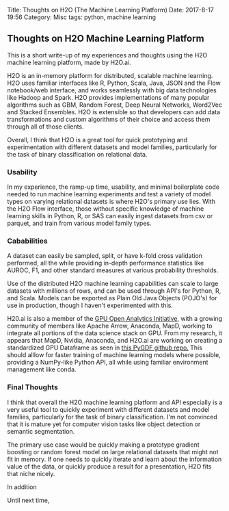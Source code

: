Title: Thoughts on H2O (The Machine Learning Platform)
Date: 2017-8-17 19:56
Category: Misc
tags: python, machine learning

## Thoughts on H2O Machine Learning Platform

This is a short write-up of my  experiences and thoughts using the H2O machine learning platform, 
made by H2O.ai. 

H2O is an in-memory platform for distributed, scalable machine learning. H2O uses familiar interfaces like R, Python, Scala, Java, JSON and the Flow 
notebook/web interface, and works seamlessly with big data technologies like Hadoop and Spark. H2O provides implementations of many popular algorithms such as GBM, Random Forest, 
Deep Neural Networks, Word2Vec and Stacked Ensembles.  H2O is extensible so that developers can add data transformations and custom algorithms of their choice and access them through all of those clients.  

Overall, I think that H2O is a great tool for quick prototyping and 
experimentation with different datasets and model families, particularly for the task of binary classification on relational data. 

### Usability
In my experience, the ramp-up time, usability, and minimal boilerplate code needed to run
machine learning experiments and test a variety of model types on varying relational datasets is where H2O's primary use lies. 
With the H2O Flow interface, those without specific knowledge of machine learning 
skills in Python, R, or SAS can easily ingest datasets from csv or parquet, and train from various model family types. 

### Cababilities
A dataset can easily be sampled, split, 
or have k-fold cross validation performed, all the while providing in-depth performance statistics like AUROC, F1, and other standard measures at various 
probability thresholds. 

Use of the distributed H2O machine learning capabilities can scale to large datasets with millions of rows, and can be used through API's for Python, R, and Scala. 
Models can be exported as Plain Old Java Objects (POJO's) for use in production, though I haven't experimented with this. 

H20.ai is also a member of the [GPU Open Analytics Initiative](http://gpuopenanalytics.com/#/), with a growing community of members like 
Apache Arrow, Anaconda, MapD, working to integrate all portions of the data science stack on GPU. 
From my research, it appears that MapD, Nvidia, Anaconda, and H2O.ai are working on creating a standardized GPU Dataframe 
as seen in [this PyGDF github repo.](https://github.com/gpuopenanalytics/pygdf)
This should alllow for faster training of machine learning models where possible, providing a NumPy-like Python API, all 
while using familiar environment management like conda. 
 
### Final Thoughts

I think that overall the H2O machine learning platform and API especially is a very useful tool to quickly experiment 
with different datasets and model families, particularly for the task of binary classification. I'm not convinced that it is mature yet for computer vision tasks like object detection or semantic segmentation. 

The primary use case would be quickly making a prototype gradient boosting or random forest model on large relational datasets that might not fit in memory. 
If one needs to quickly iterate and learn about the information value of the data, or quickly produce a result for a presentation, H2O fits that niche nicely. 


In addition 
 

Until next time,
